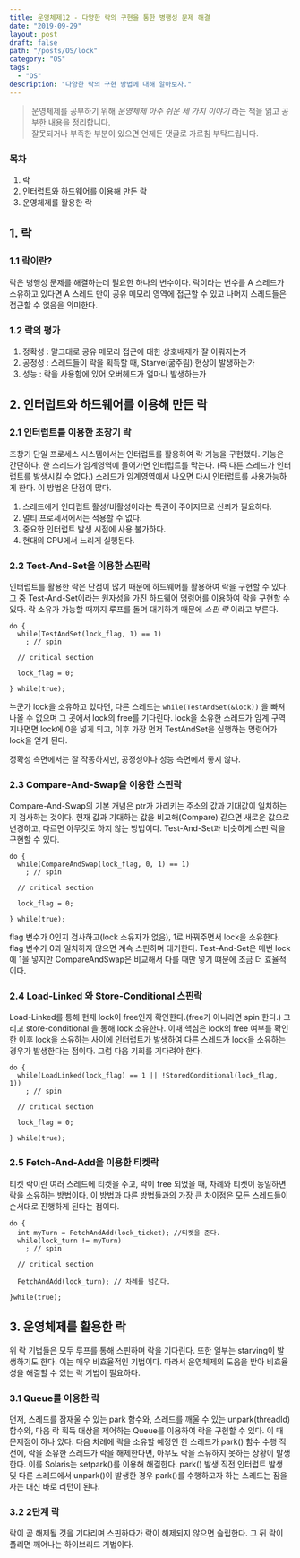 ```yaml
---
title: 운영체제12 - 다양한 락의 구현을 통한 병행성 문제 해결
date: "2019-09-29"
layout: post
draft: false
path: "/posts/OS/lock"
category: "OS"
tags:
  - "OS"
description: "다양한 락의 구현 방법에 대해 알아보자."
---
```


> 운영체제를 공부하기 위해 *운영체제 아주 쉬운 세 가지 이야기* 라는 책을 읽고 공부한 내용을 정리합니다.  
> 잘못되거나 부족한 부분이 있으면 언제든 댓글로 가르침 부탁드립니다.


### 목차
1. 락
2. 인터럽트와 하드웨어를 이용해 만든 락
3. 운영체제를 활용한 락


## 1. 락
### 1.1 락이란?
락은 병행성 문제를 해결하는데 필요한 하나의 변수이다. 락이라는 변수를 A 스레드가 소유하고 있다면 A 스레드 만이 공유 메모리 영역에 접근할 수 있고 나머지 스레드들은 접근할 수 없음을 의미한다. 

### 1.2 락의 평가
1. 정확성 : 말그대로 공유 메모리 접근에 대한 상호배제가 잘 이뤄지는가
2. 공정성 : 스레드들이 락을 획득할 때, Starve(굶주림) 현상이 발생하는가
3. 성능 : 락을 사용함에 있어 오버헤드가 얼마나 발생하는가


## 2. 인터럽트와 하드웨어를 이용해 만든 락
### 2.1 인터럽트를 이용한 초창기 락
초창기 단일 프로세스 시스템에서는 인터럽트를 활용하여 락 기능을 구현했다. 기능은 간단하다. 한 스레드가 임계영역에 들어가면 인터럽트를 막는다. (즉 다른 스레드가 인터럽트를 발생시킬 수 없다.)  스레드가 임계영역에서 나오면 다시 인터럽트를 사용가능하게 한다. 이 방법은 단점이 많다.  
1. 스레드에게 인터럽트 활성/비활성이라는 특권이 주어지므로 신뢰가 필요하다.
2. 멀티 프로세서에서는 적용할 수 없다.
3. 중요한 인터럽트 발생 시점에 사용 불가하다.
4. 현대의 CPU에서 느리게 실행된다.

### 2.2 Test-And-Set을 이용한 스핀락
인터럽트를 활용한 락은 단점이 많기 때문에 하드웨어를 활용하여 락을 구현할 수 있다. 그 중  Test-And-Set이라는 원자성을 가진 하드웨어 명령어를 이용하여 락을 구현할 수 있다. 락 소유가 가능할 때까지 루프를 돌며 대기하기 때문에 *스핀 락* 이라고 부른다.

```
do {
  while(TestAndSet(lock_flag, 1) == 1)
    ; // spin

  // critical section

  lock_flag = 0;

} while(true);
```

누군가 lock을 소유하고 있다면, 다른 스레드는 `while(TestAndSet(&lock))` 을 빠져나올 수 없으며 그 곳에서 lock의 free를 기다린다. lock을 소유한 스레드가 임계 구역 지나면면 lock에 0을 넣게 되고, 이후 가장 먼저 TestAndSet을 실행하는 명령어가 lock을 얻게 된다.
  
정확성 측면에서는 잘 작동하지만, 공정성이나 성능 측면에서 좋지 않다.

### 2.3 Compare-And-Swap을 이용한 스핀락
Compare-And-Swap의 기본 개념은 ptr가 가리키는 주소의 값과 기대값이 일치하는지 검사하는 것이다. 현재 값과 기대하는 값을 비교해(Compare) 같으면 새로운 값으로 변경하고, 다르면 아무것도 하지 않는 방법이다. Test-And-Set과 비슷하게 스핀 락을 구현할 수 있다.

```
do {
  while(CompareAndSwap(lock_flag, 0, 1) == 1)
    ; // spin

  // critical section

  lock_flag = 0;

} while(true);
```

flag 변수가 0인지 검사하고(lock 소유자가 없음), 1로 바꿔주면서 lock을 소유한다. flag 변수가 0과 일치하지 않으면 계속 스핀하며 대기한다. Test-And-Set은 매번 lock에 1을 넣지만 CompareAndSwap은 비교해서 다를 때만 넣기 떄문에 조금 더 효율적이다.

### 2.4 Load-Linked 와 Store-Conditional 스핀락
 Load-Linked를 통해 현재 lock이 free인지 확인한다.(free가 아니라면 spin 한다.) 그리고 store-conditional 을 통해 lock 소유한다. 이때 핵심은 lock의 free 여부를 확인한 이후 lock을 소유하는 사이에 인터럽트가 발생하여 다른 스레드가 lock을 소유하는 경우가 발생한다는 점이다. 그럼 다음 기회를 기다려야 한다.

```
do {
  while(LoadLinked(lock_flag) == 1 || !StoredConditional(lock_flag, 1))
    ; // spin

  // critical section

  lock_flag = 0;

} while(true);
```

 ### 2.5 Fetch-And-Add을 이용한 티켓락
 티켓 락이란 여러 스레드에 티켓을 주고, 락이 free 되었을 때, 차례와 티켓이 동일하면 락을 소유하는 방법이다. 이 방법과 다른 방법들과의 가장 큰 차이점은 모든 스레드들이 순서대로 진행하게 된다는 점이다.

```
do {
  int myTurn = FetchAndAdd(lock_ticket); //티켓을 준다.
  while(lock_turn != myTurn)
    ; // spin

  // critical section

  FetchAndAdd(lock_turn); // 차례를 넘긴다.

}while(true);
```

## 3. 운영체제를 활용한 락
위 락 기법들은 모두 루프를 통해 스핀하며 락을 기다린다. 또한 일부는 starving이 발생하기도 한다. 이는 매우 비효율적인 기법이다. 따라서 운영체제의 도움을 받아 비효율성을 해결할 수 있는 락 기법이 필요하다. 

### 3.1 Queue를 이용한 락
먼저, 스레드를 잠재울 수 있는 park 함수와, 스레드를 깨울 수 있는 unpark(threadId) 함수와, 다음 락 획득 대상을 제어하는 Queue를 이용하여 락을 구현할 수 있다. 이 때 문제점이 하나 있다. 다음 차례에 락을 소유할 예정인 한 스레드가 park() 함수 수행 직전에, 락을 소유한 스레드가 락을 해제한다면, 아무도 락을 소유하지 못하는 상황이 발생한다. 이를 Solaris는 setpark()를 이용해 해결한다. park() 발생 직전 인터럽트 발생 및 다른 스레드에서 unpark()이 발생한 경우 park()를 수행하고자 하는 스레드는 잠을 자는 대신 바로 리턴이 된다.

### 3.2 2단계 락
락이 곧 해제될 것을 기다리며 스핀하다가 락이 해제되지 않으면 슬립한다. 그 뒤 락이 풀리면 깨어나는 하이브리드 기법이다.